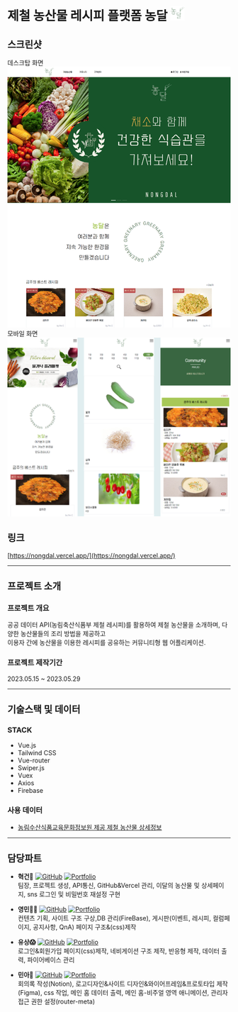 

# 제철 농산물 레시피 플랫폼 농달   ![Nongdal Thumbnail](./public/favicon.png)  

## 스크린샷    
  데스크탑 화면  
  ![Nongdal Thumbnail](./public/desktop.png)    
  모바일 화면  
  ![Nongdal Thumbnail](./public/mobile.png)  

## 링크
[https://nongdal.vercel.app/](https://nongdal.vercel.app/)

***

## 프로젝트 소개
### 프로젝트 개요

공공 데이터 API(농림축산식품부 제철 레시피)를 활용하여 제철 농산물을 소개하며, 다양한 농산물들의 조리 방법을 제공하고  
이용자 간에 농산물을 이용한 레시피를 공유하는 커뮤니티형 웹 어플리케이션.

### 프로젝트 제작기간
2023.05.15 ~ 2023.05.29

***
## 기술스택 및 데이터
### STACK
- Vue.js
- Tailwind CSS
- Vue-router
- Swiper.js
- Vuex
- Axios
- Firebase

### 사용 데이터
- [농림수산식품교육문화정보원 제공 제철 농산물 상세정보](https://data.mafra.go.kr/opendata/data/indexOpenDataDetail.do?data_id=20171128000000000925)

***

## 담당파트
- **혁건👑** <a href="https://github.com/KwonHyeokGeon"><img alt="GitHub" src ="https://img.shields.io/badge/GitHub-181717.svg?&style=flat-square&logo=GitHub&logoColor=white"/></a>
<a href=""><img alt="Portfolio" src ="https://img.shields.io/badge/Portfolio-brightgreen.svg?&style=flat-square"/></a>  
  팀장, 프로젝트 생성, API통신, GitHub&Vercel 관리, 이달의 농산물 및 상세페이지, sns 로그인 및 비밀번호 재설정 구현

- **영민👨‍💻** <a href="https://github.com/bundasse"><img alt="GitHub" src ="https://img.shields.io/badge/GitHub-181717.svg?&style=flat-square&logo=GitHub&logoColor=white"/></a> <a href="http://bundasse.dothome.co.kr/portfolio/"><img alt="Portfolio" src ="https://img.shields.io/badge/Portfolio-brightgreen.svg?&style=flat-square"/></a>  
  컨텐츠 기획, 사이트 구조 구상,DB 관리(FireBase), 게시판(이벤트, 레시피, 컬럼페이지, 공지사항, QnA) 페이지 구조&(css)제작

- **유상😱** <a href="https://github.com/YS-SOHN"><img alt="GitHub" src ="https://img.shields.io/badge/GitHub-181717.svg?&style=flat-square&logo=GitHub&logoColor=white"/></a> <a href="http://sdg0627.dothome.co.kr/port2/"><img alt="Portfolio" src ="https://img.shields.io/badge/Portfolio-brightgreen.svg?&style=flat-square"/></a>  
  로그인&회원가입 페이지(css)제작, 네비게이션 구조 제작, 반응형 제작, 데이터 출력, 파이어베이스 관리 

- **민아🎨** <a href="https://github.com/JeonMin-A"><img alt="GitHub" src ="https://img.shields.io/badge/GitHub-181717.svg?&style=flat-square&logo=GitHub&logoColor=white"/></a> <a href="https://portfolio-jeonmin-a.vercel.app/"><img alt="Portfolio" src ="https://img.shields.io/badge/Portfolio-brightgreen.svg?&style=flat-square"/></a>  
  회의록 작성(Notion), 로고디자인&사이트 디자인&와이어프레임&프로토타입 제작(Figma), css 작업, 메인 홈 데이터 출력, 메인 홈-비주얼 영역 애니메이션, 관리자 접근 권한 설정(router-meta)
  
